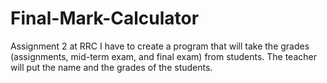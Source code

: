 # Final-Mark-Calculator
Assignment 2 at RRC
I have to create a program that will take the grades (assignments, mid-term exam, and final exam) from students. The teacher will put the name and the grades of the students.
